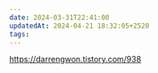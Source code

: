 ```yaml
---
date: 2024-03-31T22:41:00
updatedAt: 2024-04-21 18:32:05+2520
tags: 
---
```

https://darrengwon.tistory.com/938